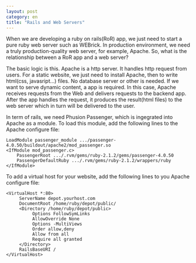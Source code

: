 ```yaml
---
layout: post
category: en
title: "Rails and Web Servers"
---
```


When we are developing a ruby on rails(RoR) app, we just need to start a pure ruby web server such as WEBrick. In production environment, we need a truly production-quality web server, for example, Apache. So, what is the relationship between a RoR app and a web server?

The basic logic is this. Apache is a http server. It handles http request from users. For a static website, we just need to install Apache, then to write html(css, javasript...) files. No database server or other is needed. If we want to serve dynamic content, a app is required. In this case, Apache receives requests from the Web and delivers requests to the backend app. After the app handles the request, it produces the result(html files) to the web server which in turn will be delivered to the user.

In term of rails, we need Phusion Passenger, which is ingegrated into Apache as a module. To load this module, add the following lines to the Apache configure file:

    LoadModule passenger_module .../passenger-4.0.50/buildout/apache2/mod_passenger.so
    <IfModule mod_passenger.c>
        PassengerRoot .../.rvm/gems/ruby-2.1.2/gems/passenger-4.0.50
        PassengerDefaultRuby .../.rvm/gems/ruby-2.1.2/wrappers/ruby
    </IfModule>
	
To add a virtual host for your website, add the following lines to you Apache configure file:

    <VirtualHost *:80>
         ServerName depot.yourhost.com
         DocumentRoot /home/ruby/depot/public/
         <Directory /home/ruby/depot/public>
              Options FollowSymLinks
              AllowOverride None
              Options -MultiViews
              Order allow,deny
              Allow from all
              Require all granted
         </Directory>
         RailsBaseURI /
    </VirtualHost>

